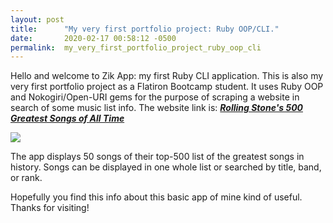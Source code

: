 ```yaml
---
layout: post
title:      "My very first portfolio project: Ruby OOP/CLI."
date:       2020-02-17 00:58:12 -0500
permalink:  my_very_first_portfolio_project_ruby_oop_cli
---
```



Hello and welcome to Zik App: my first Ruby CLI application. This is also my very first portfolio project as a Flatiron Bootcamp student. It uses Ruby OOP and Nokogiri/Open-URI gems for the purpose of scraping a website in search of some music list info. The website link is: [***Rolling Stone's 500 Greatest Songs of All Time***](https://www.rollingstone.com/music/music-lists/500-greatest-songs-of-all-time-151127/?list_page=10#list-item-50)

![](https://drive.google.com/uc?export=view&id=1TU-LKSFuClk-C8V-7AogbMu4t090gnWm)

The app displays 50 songs of their top-500 list of the greatest songs in history. Songs can be displayed in one whole list or searched by title, band, or rank.

[](https://drive.google.com/uc?export=view&id=1q425j6s_bBYuYEyAoVraPbQsXqDThl-C)

Hopefully you find this info about this basic app of mine kind of useful. Thanks for visiting!
